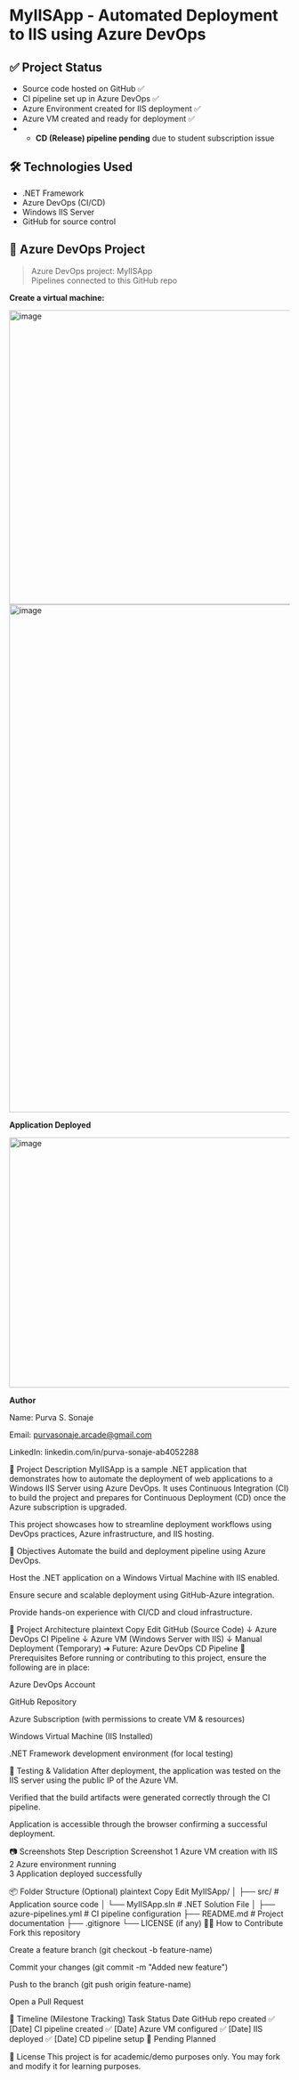 # MyIISApp - Automated Deployment to IIS using Azure DevOps

## ✅ Project Status

- Source code hosted on GitHub ✅
- CI pipeline set up in Azure DevOps ✅
- Azure Environment created for IIS deployment ✅
- Azure VM created and ready for deployment ✅
- - **CD (Release) pipeline pending** due to student subscription issue 


## 🛠️ Technologies Used
- .NET Framework
- Azure DevOps (CI/CD)
- Windows IIS Server
- GitHub for source control


## 🔗 Azure DevOps Project
> Azure DevOps project: MyIISApp  
> Pipelines connected to this GitHub repo


**Create a virtual machine:**

<img width="940" height="529" alt="image" src="https://github.com/user-attachments/assets/d56df7da-881d-4133-b01a-0f1dc8d6bd6c" />


<img width="1919" height="913" alt="image" src="https://github.com/user-attachments/assets/b1add36b-895f-4875-a6c0-497ba1096aad" />


**Application Deployed**

<img width="940" height="450" alt="image" src="https://github.com/user-attachments/assets/5b8d5b78-f15b-4aac-8b4a-6ab0a3fd222a" />


**Author**

Name: Purva S. Sonaje

Email: purvasonaje.arcade@gmail.com

LinkedIn: linkedin.com/in/purva-sonaje-ab4052288



📖 Project Description
MyIISApp is a sample .NET application that demonstrates how to automate the deployment of web applications to a Windows IIS Server using Azure DevOps. It uses Continuous Integration (CI) to build the project and prepares for Continuous Deployment (CD) once the Azure subscription is upgraded.

This project showcases how to streamline deployment workflows using DevOps practices, Azure infrastructure, and IIS hosting.

🎯 Objectives
Automate the build and deployment pipeline using Azure DevOps.

Host the .NET application on a Windows Virtual Machine with IIS enabled.

Ensure secure and scalable deployment using GitHub-Azure integration.

Provide hands-on experience with CI/CD and cloud infrastructure.

🧱 Project Architecture
plaintext
Copy
Edit
GitHub (Source Code)
       ↓
Azure DevOps CI Pipeline
       ↓
Azure VM (Windows Server with IIS)
       ↓
Manual Deployment (Temporary) ➜ Future: Azure DevOps CD Pipeline
🚧 Prerequisites
Before running or contributing to this project, ensure the following are in place:

Azure DevOps Account

GitHub Repository

Azure Subscription (with permissions to create VM & resources)

Windows Virtual Machine (IIS Installed)

.NET Framework development environment (for local testing)

🧪 Testing & Validation
After deployment, the application was tested on the IIS server using the public IP of the Azure VM.

Verified that the build artifacts were generated correctly through the CI pipeline.

Application is accessible through the browser confirming a successful deployment.

📷 Screenshots
Step	Description	Screenshot
1	Azure VM creation with IIS	
2	Azure environment running	
3	Application deployed successfully	

📦 Folder Structure (Optional)
plaintext
Copy
Edit
MyIISApp/
│
├── src/                     # Application source code
│   └── MyIISApp.sln         # .NET Solution File
│
├── azure-pipelines.yml     # CI pipeline configuration
├── README.md               # Project documentation
├── .gitignore
└── LICENSE (if any)
🙋‍♀️ How to Contribute
Fork this repository

Create a feature branch (git checkout -b feature-name)

Commit your changes (git commit -m "Added new feature")

Push to the branch (git push origin feature-name)

Open a Pull Request

📅 Timeline (Milestone Tracking)
Task	Status	Date
GitHub repo created	✅	[Date]
CI pipeline created	✅	[Date]
Azure VM configured	✅	[Date]
IIS deployed	✅	[Date]
CD pipeline setup	🔄 Pending	Planned

📄 License
This project is for academic/demo purposes only. You may fork and modify it for learning purposes.
